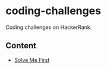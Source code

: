 # coding-challenges
Coding challenges on HackerRank.

## Content
- [Solve Me First](https://github.com/jamesnixon197/coding-challenges/blob/main/challenges/solve-me-first/README.md)
